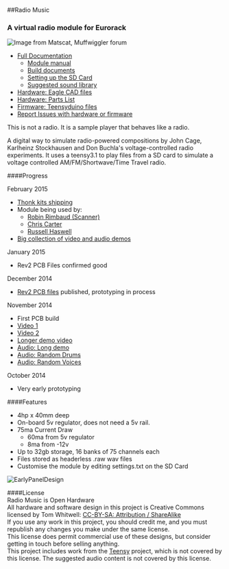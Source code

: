 ##Radio Music

### A virtual radio module for Eurorack 
![Image from Matscat, Muffwiggler forum](https://raw.githubusercontent.com/TomWhitwell/RadioMusic/master/Collateral/BuildImages/rmpic.jpg)

- [Full Documentation](https://github.com/TomWhitwell/RadioMusic/wiki)
    - [Module manual](https://github.com/TomWhitwell/RadioMusic/wiki/How-to-use-the-Radio-Music-module)  
    - [Build documents](https://github.com/TomWhitwell/RadioMusic/wiki/Building-the-Radio-Music-module)  
    - [Setting up the SD Card](https://github.com/TomWhitwell/RadioMusic/wiki/SD-Card%3A-Format-%26-File-Structure)  
    - [Suggested sound library](https://github.com/TomWhitwell/RadioMusic/wiki/Audio-for-the-SD-Card)  
- [Hardware: Eagle CAD files](https://github.com/TomWhitwell/RadioMusic/tree/master/RadioMusicHardware)
- [Hardware: Parts List](https://github.com/TomWhitwell/RadioMusic/wiki/BOM---Parts-List)
- [Firmware: Teensyduino files](https://github.com/TomWhitwell/RadioMusic/tree/master/RadioMusic)
- [Report Issues with hardware or firmware](https://github.com/TomWhitwell/RadioMusic/issues)

This is not a radio. It is a sample player that behaves like a radio.  

A digital way to simulate radio-powered compositions by John Cage, Karlheinz Stockhausen and Don Buchla's voltage-controlled radio experiments. It uses a teensy3.1 to play files from a SD card to simulate a voltage controlled AM/FM/Shortwave/Time Travel radio. 

####Progress  

February 2015  
- [Thonk kits shipping](http://www.thonk.co.uk/product-category/music-thing-modular/)  
- Module being used by:  
    - [Robin Rimbaud (Scanner)](https://twitter.com/robinrimbaud/status/562663428830289921)   
    - [Chris Carter](https://twitter.com/chris_carter_/status/562889299621076993)  
    - [Russell Haswell](https://twitter.com/russellhaswell/status/552213743363690496)  
- [Big collection of video and audio demos](http://musicthing.co.uk/modular/?p=1087)  

January 2015  
- Rev2 PCB Files confirmed good  

December 2014  
- [Rev2 PCB files](https://github.com/TomWhitwell/RadioMusic/tree/master/RadioMusicHardware/Gerbers/Rev%202%20Gerbers%20Dec%202014) published, prototyping in process  

November 2014  
- First PCB build   
- [Video 1](http://instagram.com/p/vCNc37DmSj/)  
- [Video 2](http://instagram.com/p/vnv1T-DmUm/)  
- [Longer demo video](http://vimeo.com/113050279)  
- [Audio: Long demo](https://soundcloud.com/musicthing/radio-music-20-minutes-of-madness)  
- [Audio: Random Drums](https://soundcloud.com/musicthing/radio-music-random-drums)  
- [Audio: Random Voices](https://soundcloud.com/musicthing/radio-music-random-voices)   

October 2014   
- Very early prototyping     


####Features
- 4hp x 40mm deep  
- On-board 5v regulator, does not need a 5v rail. 
- 75ma Current Draw   
    - 60ma from 5v regulator  
    - 8ma from -12v  
- Up to 32gb storage, 16 banks of 75 channels each  
- Files stored as headerless .raw wav files 
- Customise the module by editing settings.txt on the SD Card 

![EarlyPanelDesign](https://raw.githubusercontent.com/TomWhitwell/RadioMusic/master/Collateral/img.png)

####License  
Radio Music is Open Hardware  
All hardware and software design in this project is Creative Commons licensed by Tom Whitwell: [CC-BY-SA: Attribution / ShareAlike](https://creativecommons.org/licenses/by-sa/3.0/)  
If you use any work in this project, you should credit me, and you must republish any changes you make under the same license.   
This license does permit commercial use of these designs, but consider getting in touch before selling anything.  
This project includes work from the [Teensy](https://www.pjrc.com/teensy/) project, which is not covered by this license. The suggested audio content is not covered by this license.  
